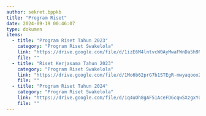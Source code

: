 ```yaml
---
author: sekret.bppkb
title: "Program Riset"
date: 2024-09-19 00:46:07
type: dokumen
items:
  - title: "Program Riset Tahun 2023"
    category: "Program Riset Swakelola"
    link: "https://drive.google.com/file/d/1izE6M4lntvcW0AyMwaFWnDa5h9N5WYW3/preview"
    file: ""
  - title: "Riset Kerjasama Tahun 2023"
    category: "Program Riset Swakelola"
    link: "https://drive.google.com/file/d/1Mo6b62prG7b1STEgR-mwyaqoox2xa6KL/preview"
    file: ""
  - title: "Program Riset Tahun 2024"
    category: "Program Riset Swakelola"
    link: "https://drive.google.com/file/d/1q4uOh8gAF51AceFDGcqwSXzgxYdQA8qB/preview"
    file: ""
---
```

